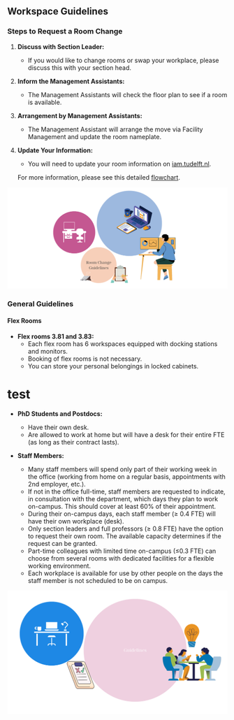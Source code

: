 ## Workspace Guidelines

### Steps to Request a Room Change

1. **Discuss with Section Leader:**
   - If you would like to change rooms or swap your workplace, please discuss this with your section head.

2. **Inform the Management Assistants:**
   - The Management Assistants will check the floor plan to see if a room is available.

3. **Arrangement by Management Assistants:**
   - The Management Assistant will arrange the move via Facility Management and update the room nameplate.

4. **Update Your Information:**
   - You will need to update your room information on [iam.tudelft.nl](https://www.tudelft.nl/en/e-service).

   For more information, please see this detailed [flowchart](./Appendices/Flowchart%20change%20room%20procedure.pdf).
   
![General ](./Appendices/room-change-guidelines.png)

### General Guidelines

#### Flex Rooms

- **Flex rooms 3.81 and 3.83:**
  - Each flex room has 6 workspaces equipped with docking stations and monitors.
  - Booking of flex rooms is not necessary.
  - You can store your personal belongings in locked cabinets.

# test

- **PhD Students and Postdocs:**
  - Have their own desk.
  - Are allowed to work at home but will have a desk for their entire FTE (as long as their contract lasts).

- **Staff Members:**
  - Many staff members will spend only part of their working week in the office (working from home on a regular basis, appointments with 2nd employer, etc.).
  - If not in the office full-time, staff members are requested to indicate, in consultation with the department, which days they plan to work on-campus. This should cover at least 60% of their appointment.
  - During their on-campus days, each staff member (≥ 0.4 FTE) will have their own workplace (desk).
  - Only section leaders and full professors (≥ 0.8 FTE) have the option to request their own room. The available capacity determines if the request can be granted.
  - Part-time colleagues with limited time on-campus (≤0.3 FTE) can choose from several rooms with dedicated facilities for a flexible working environment.
  - Each workplace is available for use by other people on the days the staff member is not scheduled to be on campus.
 
![General ](../../../figures/general-guidelines.png)

